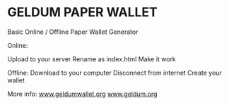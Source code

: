 # GELDUM PAPER WALLET

Basic Online / Offline Paper Wallet Generator

Online:

Upload to your server
Rename as index.html
Make it work

Offline:
Download to your computer
Disconnect from internet
Create your wallet


More info:
www.geldumwallet.org
www.geldum.org
